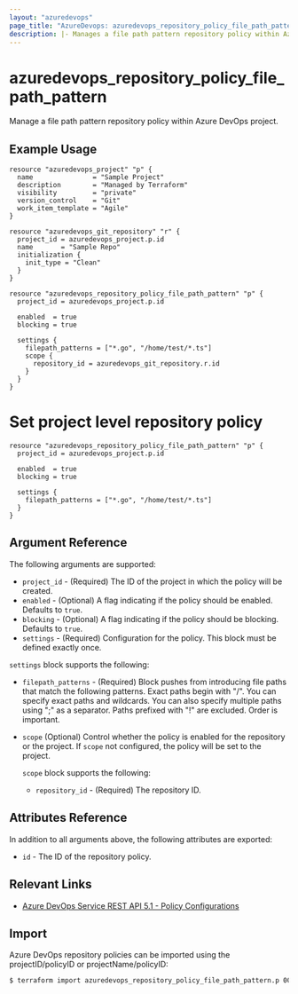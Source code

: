 ```yaml
---
layout: "azuredevops"
page_title: "AzureDevops: azuredevops_repository_policy_file_path_pattern"
description: |- Manages a file path pattern repository policy within Azure DevOps project.
---
```


# azuredevops_repository_policy_file_path_pattern

Manage a file path pattern repository policy within Azure DevOps project.

## Example Usage

```hcl
resource "azuredevops_project" "p" {
  name               = "Sample Project"
  description        = "Managed by Terraform"
  visibility         = "private"
  version_control    = "Git"
  work_item_template = "Agile"
}

resource "azuredevops_git_repository" "r" {
  project_id = azuredevops_project.p.id
  name       = "Sample Repo"
  initialization {
    init_type = "Clean"
  }
}

resource "azuredevops_repository_policy_file_path_pattern" "p" {
  project_id = azuredevops_project.p.id

  enabled  = true
  blocking = true

  settings {
    filepath_patterns = ["*.go", "/home/test/*.ts"]
    scope {
      repository_id = azuredevops_git_repository.r.id
    }
  }
}
```

# Set project level repository policy
```hcl
resource "azuredevops_repository_policy_file_path_pattern" "p" {
  project_id = azuredevops_project.p.id

  enabled  = true
  blocking = true

  settings {
    filepath_patterns = ["*.go", "/home/test/*.ts"]
  }
}
```

## Argument Reference

The following arguments are supported:

- `project_id` - (Required) The ID of the project in which the policy will be created.
- `enabled` - (Optional) A flag indicating if the policy should be enabled. Defaults to `true`.
- `blocking` - (Optional) A flag indicating if the policy should be blocking. Defaults to `true`.
- `settings` - (Required) Configuration for the policy. This block must be defined exactly once.

`settings` block supports the following:

- `filepath_patterns` - (Required) Block pushes from introducing file paths that match the following patterns. Exact paths begin with "/". You can specify exact paths and wildcards. You can also specify multiple paths using ";" as a separator. Paths prefixed with "!" are excluded. Order is important.
- `scope` (Optional) Control whether the policy is enabled for the repository or the project. If `scope` not configured, the policy will be set to the project.
  
  `scope` block supports the following:
    - `repository_id` - (Required) The repository ID.

## Attributes Reference

In addition to all arguments above, the following attributes are exported:

- `id` - The ID of the repository policy.

## Relevant Links

- [Azure DevOps Service REST API 5.1 - Policy Configurations](https://docs.microsoft.com/en-us/rest/api/azure/devops/policy/configurations/create?view=azure-devops-rest-5.1)

## Import

Azure DevOps repository policies can be imported using the projectID/policyID or projectName/policyID:

```sh
$ terraform import azuredevops_repository_policy_file_path_pattern.p 00000000-0000-0000-0000-000000000000/0
```
